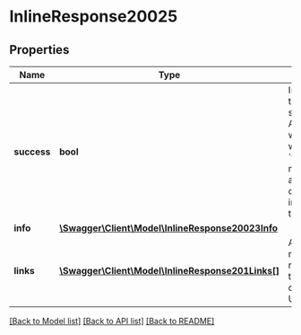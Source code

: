 # InlineResponse20025

## Properties
Name | Type | Description | Notes
------------ | ------------- | ------------- | -------------
**success** | **bool** | Indicates if the operation succeeded.  An example of where this would be &#x60;false&#x60; is if the member already has all of these instances in this cart. | 
**info** | [**\Swagger\Client\Model\InlineResponse20023Info**](InlineResponse20023Info.md) |  | 
**links** | [**\Swagger\Client\Model\InlineResponse201Links[]**](InlineResponse201Links.md) | A list of related resources and their corresponding URL links. | 

[[Back to Model list]](../README.md#documentation-for-models) [[Back to API list]](../README.md#documentation-for-api-endpoints) [[Back to README]](../README.md)



